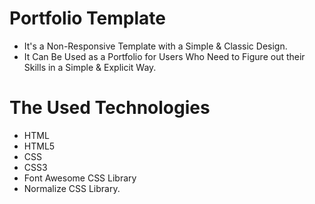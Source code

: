 # Portfolio Template
* It's a Non-Responsive Template with a Simple & Classic Design.
* It Can Be Used as a Portfolio for Users Who Need to Figure out their Skills in a Simple & Explicit Way.
 
 # The Used Technologies
 * HTML
 * HTML5
 * CSS
 * CSS3
 * Font Awesome CSS Library
 * Normalize CSS Library.
